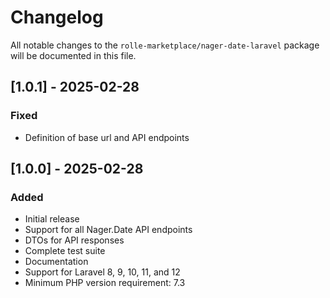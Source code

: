 # Changelog

All notable changes to the `rolle-marketplace/nager-date-laravel` package will be documented in this file.

## [1.0.1] - 2025-02-28

### Fixed
- Definition of base url and API endpoints

## [1.0.0] - 2025-02-28

### Added
- Initial release
- Support for all Nager.Date API endpoints
- DTOs for API responses
- Complete test suite
- Documentation
- Support for Laravel 8, 9, 10, 11, and 12
- Minimum PHP version requirement: 7.3
